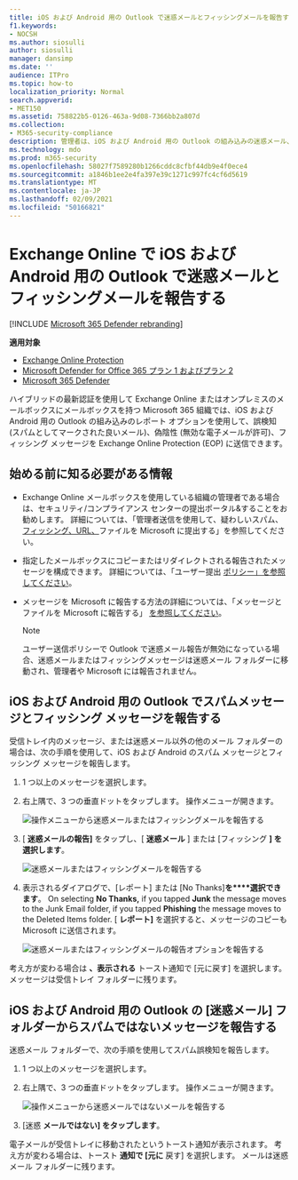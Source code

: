 ```yaml
---
title: iOS および Android 用の Outlook で迷惑メールとフィッシングメールを報告する
f1.keywords:
- NOCSH
ms.author: siosulli
author: siosulli
manager: dansimp
ms.date: ''
audience: ITPro
ms.topic: how-to
localization_priority: Normal
search.appverid:
- MET150
ms.assetid: 758822b5-0126-463a-9d08-7366bb2a807d
ms.collection:
- M365-security-compliance
description: 管理者は、iOS および Android 用の Outlook の組み込みの迷惑メール、迷惑メール、フィッシングメール報告オプションについて学習できます。
ms.technology: mdo
ms.prod: m365-security
ms.openlocfilehash: 58027f7589280b1266cddc8cfbf44db9e4f0ece4
ms.sourcegitcommit: a1846b1ee2e4fa397e39c1271c997fc4cf6d5619
ms.translationtype: MT
ms.contentlocale: ja-JP
ms.lasthandoff: 02/09/2021
ms.locfileid: "50166821"
---
```

# <a name="report-junk-and-phishing-email-in-outlook-for-ios-and-android-in-exchange-online"></a>Exchange Online で iOS および Android 用の Outlook で迷惑メールとフィッシングメールを報告する

[!INCLUDE [Microsoft 365 Defender rebranding](../includes/microsoft-defender-for-office.md)]

**適用対象**
- [Exchange Online Protection](https://go.microsoft.com/fwlink/?linkid=2148611)
- [Microsoft Defender for Office 365 プラン 1 およびプラン 2](https://go.microsoft.com/fwlink/?linkid=2148715)
- [Microsoft 365 Defender](https://go.microsoft.com/fwlink/?linkid=2118804)

ハイブリッドの最新認証を使用して Exchange Online またはオンプレミスのメールボックスにメールボックスを持[](https://docs.microsoft.com/microsoft-365/enterprise/hybrid-modern-auth-overview)つ Microsoft 365 組織では、iOS および Android 用の Outlook の組み込みのレポート オプションを使用して、誤検知 (スパムとしてマークされた良いメール)、偽陰性 (無効な電子メールが許可)、フィッシング メッセージを Exchange Online Protection (EOP) に送信できます。

## <a name="what-do-you-need-to-know-before-you-begin"></a>始める前に知る必要がある情報

- Exchange Online メールボックスを使用している組織の管理者である場合は、セキュリティ/コンプライアンス センターの提出ポータル&することをお勧めします。 詳細については、「管理者送信を使用して、疑わしいスパム、 [フィッシング、URL、](admin-submission.md)ファイルを Microsoft に提出する」を参照してください。

- 指定したメールボックスにコピーまたはリダイレクトされる報告されたメッセージを構成できます。 詳細については、「ユーザー提出 [ポリシー」を参照してください](user-submission.md)。

- メッセージを Microsoft に報告する方法の詳細については、「メッセージとファイルを Microsoft に報告する」 [を参照してください](report-junk-email-messages-to-microsoft.md)。

  > [!NOTE]
  > ユーザー送信ポリシーで Outlook で迷惑メール報告が無効になっている場合、迷惑メールまたはフィッシングメッセージは迷惑メール フォルダーに移動され、管理者や Microsoft には報告されません。

## <a name="report-spam-and-phishing-messages-in-outlook-for-ios-and-android"></a>iOS および Android 用の Outlook でスパムメッセージとフィッシング メッセージを報告する

受信トレイ内のメッセージ、または迷惑メール以外の他のメール フォルダーの場合は、次の手順を使用して、iOS および Android のスパム メッセージとフィッシング メッセージを報告します。

1. 1 つ以上のメッセージを選択します。
2. 右上隅で、3 つの垂直ドットをタップします。 操作メニューが開きます。

   ![操作メニューから迷惑メールまたはフィッシングメールを報告する](../../media/Android-report-as-junk-dialog.png)

3. [ **迷惑メールの報告]** をタップし、[ **迷惑メール** ] または [フィッシング **] を選択します**。

   ![迷惑メールまたはフィッシングメールを報告する](../../media/Android-report-junk-or-phishing.png)

4. 表示されるダイアログで、[レポート] または [No Thanks]**を****選択できます**。 On selecting **No Thanks,** if you tapped **Junk** the message moves to the Junk Email folder, if you tapped **Phishing** the message moves to the Deleted Items folder. [ **レポート]** を選択すると、メッセージのコピーも Microsoft に送信されます。

   ![迷惑メールまたはフィッシングメールの報告オプションを報告する](../../media/Android-junk-email-reporting-options.png)

考え方が変わる場合は **、表示される** トースト通知で [元に戻す] を選択します。 メッセージは受信トレイ フォルダーに残ります。

## <a name="report-non-spam-messages-from-the-junk-folder-in-outlook-for-ios-and-android"></a>iOS および Android 用の Outlook の [迷惑メール] フォルダーからスパムではないメッセージを報告する

迷惑メール フォルダーで、次の手順を使用してスパム誤検知を報告します。

1. 1 つ以上のメッセージを選択します。
2. 右上隅で、3 つの垂直ドットをタップします。 操作メニューが開きます。

   ![操作メニューから迷惑メールではないメールを報告する](../../media/Android-not-junk-email.png)

3. [迷惑 **メールではない] をタップします**。

電子メールが受信トレイに移動されたというトースト通知が表示されます。 考え方が変わる場合は、トースト **通知で [元に** 戻す] を選択します。 メールは迷惑メール フォルダーに残ります。
